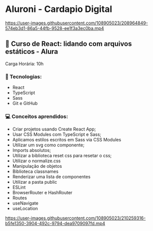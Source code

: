 # Aluroni - Cardapio Digital

https://user-images.githubusercontent.com/108905023/208964849-574eb3d1-86a5-44fb-9528-ee1f3a3ec0ba.mp4

## 🚀 Curso de React: lidando com arquivos estáticos - Alura
Carga Horária: 10h

### 🔧 Tecnologias:
- React
- TypeScript
- Sass
- Git e GitHub 

### 💻 Conceitos aprendidos:
- Criar projetos usando Create React App;
- Usar CSS Modules com TypeScript e Sass;
- Aplicamos estilos escritos em Sass via CSS Modules
- Utilizar um svg como componente;
- Imports absolutos;
- Utilizar a biblioteca reset css para resetar o css;
- Utilizar o normalize.css
- Manipulação de objetos
- Biblioteca classnames
- Renderizar uma lista de componentes
- Utilizar a pasta public
- ESLint
- BrowserRouter e HashRouter
- Routes
- useNavigate
- useLocation


https://user-images.githubusercontent.com/108905023/210259316-b5fe1350-3904-492c-9794-dea9709097fd.mp4

